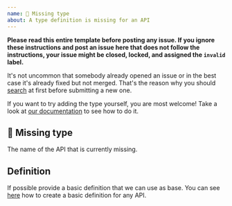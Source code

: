 ```yaml
---
name: 🐛 Missing type
about: A type definition is missing for an API
---
```


**Please read this entire template before posting any issue. If you ignore these instructions
and post an issue here that does not follow the instructions, your issue might be closed,
locked, and assigned the `invalid` label.**

It's not uncommon that somebody already opened an issue or in the best case it's already fixed but not merged. That's the reason why you should [search](https://github.com/elastic/elastic-client-generator/issues) at first before submitting a new one.

If you want to try adding the type yourself, you are most welcome!
Take a look at [our documentation](https://github.com/elastic/elastic-client-generator#how-to-validate-the-specification) to see how to do it.

## 🐛 Missing type

The name of the API that is currently missing.

## Definition

If possible provide a basic definition that we can use as base.
You can see [here](https://github.com/elastic/elastic-client-generator/blob/master/docs/add-new-api.md) how to create a basic definition for any API.